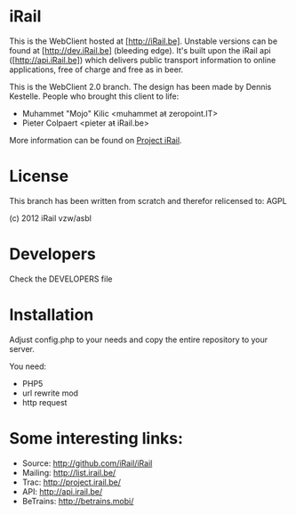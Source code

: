 # iRail

This is the WebClient hosted at [http://iRail.be]. Unstable versions can be found at [http://dev.iRail.be] (bleeding edge). It's built upon the iRail api ([http://api.iRail.be]) which delivers public transport information to online applications, free of charge and free as in beer.

This is the WebClient 2.0 branch. The design has been made by Dennis Kestelle. People who brought this client to life:

 * Muhammet "Mojo" Kilic <muhammet aŧ zeropoint.IT>
 * Pieter Colpaert <pieter aŧ iRail.be>

More information can be found on [Project iRail](http://project.irail.be/).

# License

This branch has been written from scratch and therefor relicensed to: AGPL

(c) 2012 iRail vzw/asbl

# Developers

Check the DEVELOPERS file

# Installation

Adjust config.php to your needs and copy the entire repository to your server.

You need:

 * PHP5
 * url rewrite mod
 * http request

# Some interesting links:

 * Source: <http://github.com/iRail/iRail>
 * Mailing: <http://list.irail.be/>
 * Trac: <http://project.irail.be/>
 * API: <http://api.irail.be/>
 * BeTrains: <http://betrains.mobi/>
